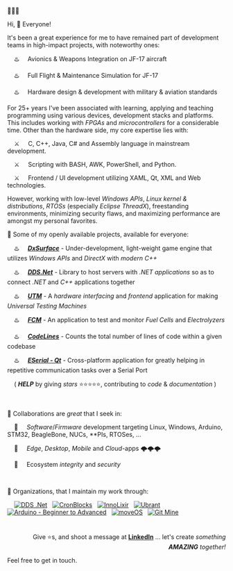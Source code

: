 👋👋👋

Hi, 👀 Everyone!

It's been a great experience for me to have remained part of development teams in high-impact projects, with noteworthy ones:

&nbsp; &nbsp; ♨️ &nbsp; &nbsp; Avionics & Weapons Integration on JF-17 aircraft

&nbsp; &nbsp; ♨️ &nbsp; &nbsp; Full Flight & Maintenance Simulation for JF-17

&nbsp; &nbsp; ♨️ &nbsp; &nbsp; Hardware design & development with military & aviation standards


For 25+ years I've been associated with learning, applying and teaching programming using various devices, development stacks and platforms.
This includes working with *FPGAs* and *microcontrollers* for a considerable time. Other than the hardware side, my core expertise lies with:


&nbsp; &nbsp; ⚔️ &nbsp; &nbsp; C, C++, Java, C# and Assembly language in mainstream development.

&nbsp; &nbsp; ⚔️ &nbsp; &nbsp; Scripting with BASH, AWK, PowerShell, and Python.

&nbsp; &nbsp; ⚔️ &nbsp; &nbsp; Frontend / UI development utilizing XAML, Qt, XML and Web technologies.


However, working with low-level *Windows APIs*, *Linux kernel & distributions*, *RTOSs* (especially *Eclipse ThreadX*), freestanding environments, minimizing security flaws, and maximizing performance are amongst my personal favorites.


💞️ Some of my openly available projects, available for everyone:

&nbsp; &nbsp; ♨️ &nbsp; &nbsp; [***DxSurface***](https://github.com/cronblocks-games/DxSurface) - Under-development, light-weight game engine that utilizes *Windows APIs* and *DirectX* with *modern C++*

&nbsp; &nbsp; ♨️ &nbsp; &nbsp; [***DDS.Net***](https://github.com/dds-dotnet) - Library to host servers with *.NET applications* so as to connect *.NET* and *C++* applications together

&nbsp; &nbsp; ♨️ &nbsp; &nbsp; [***UTM***](https://github.com/uwshammout/utm) - A *hardware interfacing* and *frontend* application for making *Universal Testing Machines*

&nbsp; &nbsp; ♨️ &nbsp; &nbsp; [***FCM***](https://github.com/uwshammout/fcm) - An application to test and monitor *Fuel Cells* and *Electrolyzers*

&nbsp; &nbsp; ♨️ &nbsp; &nbsp; [***CodeLines***](https://github.com/cronblocks/code-lines) - Counts the total number of lines of code within a given codebase

&nbsp; &nbsp; ♨️ &nbsp; &nbsp; [***ESerial - Qt***](https://github.com/cronblocks/eserial-qt) - Cross-platform application for greatly helping in repetitive communication tasks over a Serial Port

&nbsp; &nbsp; ( ***HELP*** by giving *stars* ⭐⭐⭐⭐⭐, contributing to *code* & *documentation* )



&nbsp;

💞️ Collaborations are *great* that I seek in:

&nbsp; &nbsp; 🚀 &nbsp; &nbsp; *Software*/*Firmware* development targeting Linux, Windows, Arduino, STM32, BeagleBone, NUCs, \*\*PIs, RTOSes, ...

&nbsp; &nbsp; 🚀 &nbsp; &nbsp; *Edge*, *Desktop*, *Mobile* and *Cloud*-apps 🌩️🌩️🌩️

&nbsp; &nbsp; 🚀 &nbsp; &nbsp; Ecosystem *integrity* and *security*



&nbsp;

💞️ Organizations, that I maintain my work through:

<p align="left">
&nbsp; 
&nbsp; <a href="https://github.com/dds-dotnet"><img src="https://avatars.githubusercontent.com/u/125957062?s=32&v=4" alt="DDS .Net" /></a>
&nbsp; <a href="https://github.com/cronblocks"><img src="https://avatars.githubusercontent.com/u/86520771?s=32&v=4" alt="CronBlocks" /></a>
&nbsp; <a href="https://github.com/innolixir"><img src="https://avatars.githubusercontent.com/u/85053112?s=32&v=4" alt="InnoLixir" /></a>
&nbsp; <a href="https://github.com/ubrant"><img src="https://avatars.githubusercontent.com/u/87671848?s=32&v=4" alt="Ubrant" /></a>
&nbsp; <a href="https://github.com/arduino-ba"><img src="https://avatars.githubusercontent.com/u/121078777?s=32&v=4" alt="Arduino - Beginner to Advanced" /></a>
&nbsp; <a href="https://github.com/move-os"><img src="https://avatars.githubusercontent.com/u/116582302?s=32&v=4" alt="moveOS" /></a>
&nbsp; <a href="https://github.com/git-mine"><img src="https://avatars.githubusercontent.com/u/125908595?s=32&v=4" alt="Git Mine" /></a>
</p>

# 
<p align="right">Give ⭐s, and shoot a message at <a href="https://www.linkedin.com/in/usa-m"><b>LinkedIn</b></a> ... let's create <i>something</i> <b><i>AMAZING</i></b> <i>together!</i></p>




Feel free to get in touch.






